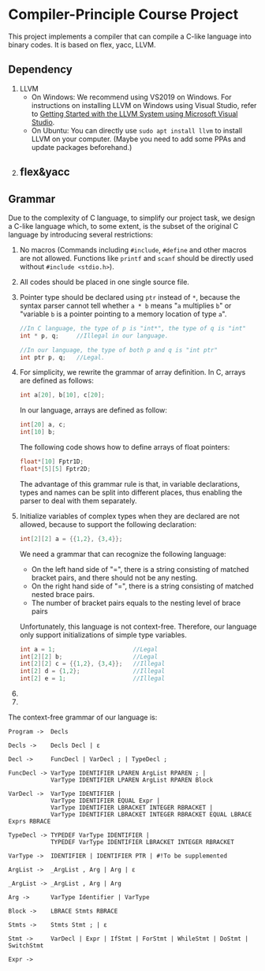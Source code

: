 # Compiler-Principle Course Project

This project implements a compiler that can compile a C-like language into binary codes. It is based on flex, yacc, LLVM.

## Dependency

1. LLVM
    -   On Windows: We recommend using VS2019 on Windows. For instructions on installing LLVM on Windows using Visual Studio, refer to [Getting Started with the LLVM System using Microsoft Visual Studio](https://llvm.org/docs/GettingStartedVS.html).
    -   On Ubuntu: You can directly use `sudo apt install llvm` to install LLVM on your computer. (Maybe you need to add some PPAs and update packages beforehand.)
2. flex&yacc
    -   



## Grammar

Due to the complexity of C language, to simplify our project task, we design a C-like language which, to some extent, is the subset of the original C language by introducing several restrictions:

1. No macros (Commands including `#include`, `#define` and other macros are not allowed. Functions like `printf` and `scanf` should be directly used without `#include <stdio.h>`).

2. All codes should be placed in one single source file.

3. Pointer type should be declared using `ptr` instead of `*`, because the syntax parser cannot tell whether `a * b` means "`a` multiplies `b`" or "variable `b` is a pointer pointing to a memory location of type `a`".

    ```C
    //In C language, the type of p is "int*", the type of q is "int"
    int * p, q;		//Illegal in our language.
    
    //In our language, the type of both p and q is "int ptr"
    int ptr p, q;	//Legal.
    ```

4. For simplicity, we rewrite the grammar of array definition. In C, arrays are defined as follows:

    ```C
    int a[20], b[10], c[20];
    ```

    In our language, arrays are defined as follow:

    ```C
    int[20] a, c;
    int[10] b;
    ```

    The following code shows how to define arrays of float pointers:

    ```C
    float*[10] Fptr1D;
    float*[5][5] Fptr2D;
    ```

    The advantage of this grammar rule is that, in variable declarations, types and names can be split into different places, thus enabling the parser to deal with them separately.

5. Initialize variables of complex types when they are declared are not allowed, because to support the following declaration:

    ```C
    int[2][2] a = {{1,2}, {3,4}};
    ```

    We need a grammar that can recognize the following language:

    -   On the left hand side of "=", there is a string consisting of matched bracket pairs, and there should not be any nesting.
    -   On the right hand side of "=", there is a string consisting of matched nested brace pairs.
    -   The number of bracket pairs equals to the nesting level of brace pairs

    Unfortunately, this language is not context-free. Therefore, our language only support initializations of simple type variables.

    ```C
    int a = 1;						//Legal
    int[2][2] b;					//Legal
    int[2][2] c = {{1,2}, {3,4}};	//Illegal
    int[2] d = {1,2};				//Illegal
    int[2] e = 1;					//Illegal
    ```

6. 

7. 

The context-free grammar of our language is:

```
Program ->	Decls

Decls ->	Decls Decl | ε

Decl ->		FuncDecl | VarDecl ; | TypeDecl ;

FuncDecl ->	VarType IDENTIFIER LPAREN ArgList RPAREN ; |
			VarType IDENTIFIER LPAREN ArgList RPAREN Block

VarDecl ->	VarType IDENTIFIER | 
			VarType IDENTIFIER EQUAL Expr |
			VarType IDENTIFIER LBRACKET INTEGER RBRACKET |
			VarType IDENTIFIER LBRACKET INTEGER RBRACKET EQUAL LBRACE Exprs RBRACE

TypeDecl ->	TYPEDEF VarType IDENTIFIER |
			TYPEDEF VarType IDENTIFIER LBRACKET INTEGER RBRACKET

VarType ->	IDENTIFIER | IDENTIFIER PTR | #!To be supplemented

ArgList ->	_ArgList , Arg | Arg | ε

_ArgList ->	_ArgList , Arg | Arg

Arg ->		VarType Identifier | VarType

Block ->	LBRACE Stmts RBRACE

Stmts ->	Stmts Stmt ; | ε

Stmt ->		VarDecl | Expr | IfStmt | ForStmt | WhileStmt | DoStmt | SwitchStmt

Expr -> 
```

